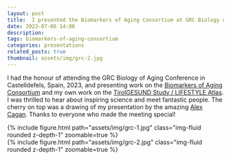 ```yaml
---
layout: post
title:  I presented the Biomarkers of Aging Consortium at GRC Biology of Aging 2023
date: 2023-07-06 14:00
description: 
tags: biomarkers-of-aging-consortium
categories: presentations
related_posts: true
thumbnail: assets/img/grc-2.jpg
---
```


I had the honour of attending the GRC Biology of Aging Conference in Castelldefels, Spain, 2023, and presenting work on the <a href="https://www.agingconsortium.org/">Biomarkers of Aging Consortium</a> and my own work on the <a href="/projects/1_project/">TirolGESUND Study / LIFESTYLE Atlas</a>. I was thrilled to hear about inspiring science and meet fantastic people. The cherry on top was a drawing of my presentation by the amazing <a href="https://www.alexcagan.com">Alex Cagan</a>. Thanks to everyone who made the meeting special!

<div class="row mt-3">
    <div class="col-sm mt-3 mt-md-0">
        {% include figure.html path="assets/img/grc-1.jpg" class="img-fluid rounded z-depth-1" zoomable=true %}
    </div>
    <div class="col-sm mt-3 mt-md-0">
        {% include figure.html path="assets/img/grc-2.jpg" class="img-fluid rounded z-depth-1" zoomable=true %}
    </div>
</div>
